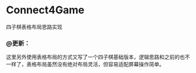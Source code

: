 # Connect4Game
四子棋表格布局思路实现

### @更新：

这里另外使用表格布局的方式又写了一个四子棋基础版本，逻辑思路和之前的也不一样了，表格布局虽然没有绝对布局灵活，但容易适配屏幕操作简单。
